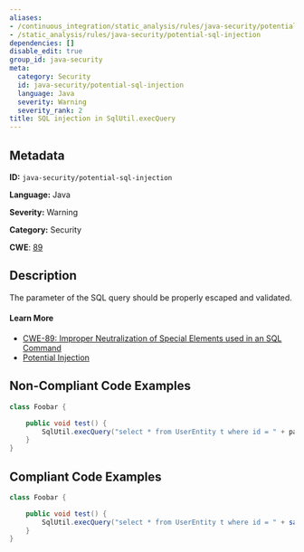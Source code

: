 ```yaml
---
aliases:
- /continuous_integration/static_analysis/rules/java-security/potential-sql-injection
- /static_analysis/rules/java-security/potential-sql-injection
dependencies: []
disable_edit: true
group_id: java-security
meta:
  category: Security
  id: java-security/potential-sql-injection
  language: Java
  severity: Warning
  severity_rank: 2
title: SQL injection in SqlUtil.execQuery
---
```

<!--  SOURCED FROM https://github.com/DataDog/datadog-static-analyzer-rule-docs -->


## Metadata
**ID:** `java-security/potential-sql-injection`

**Language:** Java

**Severity:** Warning

**Category:** Security

**CWE**: [89](https://cwe.mitre.org/data/definitions/89.html)

## Description
The parameter of the SQL query should be properly escaped and validated.

#### Learn More

 - [CWE-89: Improper Neutralization of Special Elements used in an SQL Command](https://cwe.mitre.org/data/definitions/89.html)
 - [Potential Injection](https://find-sec-bugs.github.io/bugs.htm#CUSTOM_INJECTION)

## Non-Compliant Code Examples
```java
class Foobar {

    public void test() {
        SqlUtil.execQuery("select * from UserEntity t where id = " + parameterInput);
    }
}
```

## Compliant Code Examples
```java
class Foobar {

    public void test() {
        SqlUtil.execQuery("select * from UserEntity t where id = " + sanitize(parameterInput));
    }
}
```
